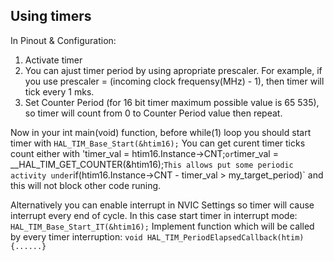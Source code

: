 ## Using timers

 In Pinout & Configuration:
 1) Activate timer
 2) You can ajust timer period by using apropriate prescaler. For example, if you use prescaler = (incoming clock frequensy(MHz) - 1), then timer will tick every 1 mks. 
 3) Set Counter Period (for 16 bit timer maximum possible value is 65 535), so timer will count from 0 to Counter Period value then repeat.
 
 Now in your int main(void) function, before while(1) loop you should start timer with `HAL_TIM_Base_Start(&htim16);`
 You can get curent timer ticks count either with 'timer_val = htim16.Instance->CNT;` or `timer_val = __HAL_TIM_GET_COUNTER(&htim16);`
 This allows put some periodic activity under `if(htim16.Instance->CNT - timer_val > my_target_period)` and this will not block other code runing.
 
 Alternatively you can enable interrupt in NVIC Settings so timer will cause interrupt every end of cycle.
 In this case start timer in interrupt mode: `HAL_TIM_Base_Start_IT(&htim16);`
 Implement function which will be called by every timer interruption: `void HAL_TIM_PeriodElapsedCallback(htim) {......}`
